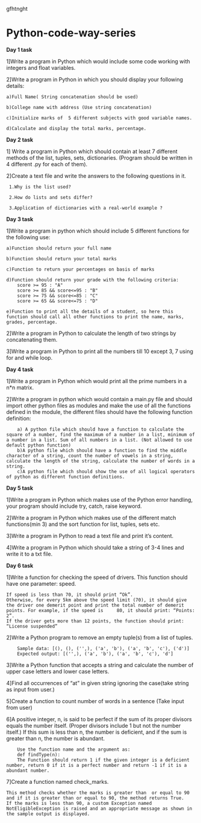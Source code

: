 gfhtnght
# Python-code-way-series

**Day 1 task**

1]Write a program in Python which would include some code working with integers and float variables.

2]Write a program in Python in which you should display your following details:

    a)Full Name( String concatenation should be used)
  
    b)College name with address (Use string concatenation)

    c)Initialize marks of  5 different subjects with good variable names.
  
    d)Calculate and display the total marks, percentage.


**Day 2 task**

1] Write a program in Python which should contain at least 7 different methods of the list, tuples, sets, dictionaries. (Program should be written in 4 different .py for each of them).

2]Create a text file and write the answers to the following questions in it.
 
     1.Why is the list used?
     
     2.How do lists and sets differ?
     
     3.Application of dictionaries with a real-world example ?
 

**Day 3 task**

1]Write a program in python which should include 5 different functions for the following use:

    a)Function should return your full name
    
    b)Function should return your total marks
    
    c)Function to return your percentages on basis of marks
    
    d)Function should return your grade with the following criteria:
        score >= 95 : "A"
        score >= 85 && score<=95 : "B"
        score >= 75 && score<=85 : "C"
        score >= 65 && score<=75 : "D"
        
    e)Function to print all the details of a student, so here this function should call all other functions to print the name, marks, grades, percentage.

2]Write a program in Python to calculate the length of two strings by concatenating them.

3]Write a program in Python to print all the numbers till 10 except 3, 7 using for and while loop.


**Day 4 task**

1]Write a program in Python which would print all the prime numbers in a n*n matrix.

2]Write a program in python which would contain a main.py file and should import other python files as modules and make the use of all the functions defined in the module, the different files should have the following function definition:

        a) A python file which should have a function to calculate the square of a number, find the maximum of a number in a list, minimum of a number in a list. Sum of all numbers in a list. (Not allowed to use default python function)
        b)A python file which should have a function to find the middle character of a string, count the number of vowels in a string, calculate the length of the string, calculate the number of words in a string.
        c)A python file which should show the use of all logical operators of python as different function definitions.

**Day 5 task**

1]Write a program in Python which makes use of the Python error handling, your program should include try, catch, raise keyword.

2]Write a program in Python which makes use of the different match functions(min 3) and the sort function for list, tuples, sets etc.

3]Write a program in Python to read a text file and print it’s content.

4]Write a program in Python which should take a string of 3-4 lines and write it to a txt file.

**Day 6 task**

1]Write a function for checking the speed of drivers. This function should have one parameter: speed.
   
    If speed is less than 70, it should print “Ok”.
    Otherwise, for every 5km above the speed limit (70), it should give the driver one demerit point and print the total number of demerit points. For example, if the speed is     80, it should print: “Points: 2”.
    If the driver gets more than 12 points, the function should print: “License suspended”
 
2]Write a Python program to remove an empty tuple(s) from a list of tuples.
        
        Sample data: [(), (), ('',), ('a', 'b'), ('a', 'b', 'c'), ('d')]
        Expected output: [('',), ('a', 'b'), ('a', 'b', 'c'), 'd']
 
3]Write a Python function that accepts a string and calculate the number of upper case letters and lower case letters. 
 
4]Find all occurrences of “at” in given string ignoring the case(take string as input from user.)
 
5]Create a function to count number of words in a sentence (Take input from user)
 
6]A positive integer, n, is said to be perfect  if the sum of its proper divisors equals the number itself. (Proper divisors include 1 but not the number itself.) If this sum is less than n, the number is deficient, and if the sum is greater than n, the number is abundant.
        
        Use the function name and the argument as:
        def findType(n):
        The Function should return 1 if the given integer is a deficient number, return 0 if it is a perfect number and return -1 if it is a abundant number.

7]Create a function named check_marks.
    
    This method checks whether the marks is greater than  or equal to 90 and if it is greater than or equal to 90, the method returns True.
    If the marks is less than 90, a custom Exception named NotEligibleException is raised and an appropriate message as shown in the sample output is displayed.


